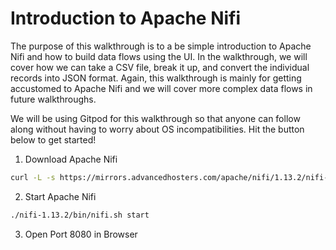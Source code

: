 # Introduction to Apache Nifi

The purpose of this walkthrough is to a be simple introduction to Apache Nifi and how to build data flows using the UI. In the walkthrough, we will cover how we can take a CSV file, break it up, and convert the individual records into JSON format. Again, this walkthrough is mainly for getting accustomed to Apache Nifi and we will cover more complex data flows in future walkthroughs.

We will be using Gitpod for this walkthrough so that anyone can follow along without having to worry about OS incompatibilities. Hit the button below to get started!


1. Download Apache Nifi
```bash
curl -L -s https://mirrors.advancedhosters.com/apache/nifi/1.13.2/nifi-1.13.2-bin.tar.gz | tar xvz -C /workspace/example-introduction-to-nifi
```

2. Start Apache Nifi
```bash
./nifi-1.13.2/bin/nifi.sh start
```

3. Open Port 8080 in Browser
